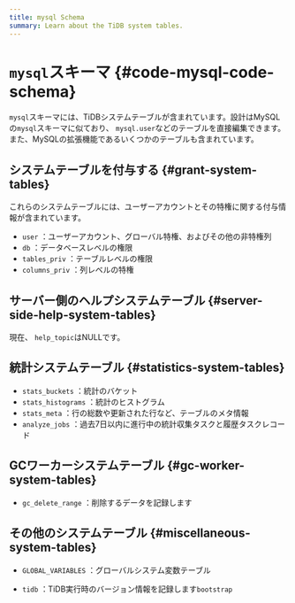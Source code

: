 ```yaml
---
title: mysql Schema
summary: Learn about the TiDB system tables.
---
```


# <code>mysql</code>スキーマ {#code-mysql-code-schema}

`mysql`スキーマには、TiDBシステムテーブルが含まれています。設計はMySQLの`mysql`スキーマに似ており、 `mysql.user`などのテーブルを直接編集できます。また、MySQLの拡張機能であるいくつかのテーブルも含まれています。

## システムテーブルを付与する {#grant-system-tables}

これらのシステムテーブルには、ユーザーアカウントとその特権に関する付与情報が含まれています。

-   `user` ：ユーザーアカウント、グローバル特権、およびその他の非特権列
-   `db` ：データベースレベルの権限
-   `tables_priv` ：テーブルレベルの権限
-   `columns_priv` ：列レベルの特権

## サーバー側のヘルプシステムテーブル {#server-side-help-system-tables}

現在、 `help_topic`はNULLです。

## 統計システムテーブル {#statistics-system-tables}

-   `stats_buckets` ：統計のバケット
-   `stats_histograms` ：統計のヒストグラム
-   `stats_meta` ：行の総数や更新された行など、テーブルのメタ情報
-   `analyze_jobs` ：過去7日以内に進行中の統計収集タスクと履歴タスクレコード

## GCワーカーシステムテーブル {#gc-worker-system-tables}

-   `gc_delete_range` ：削除するデータを記録します

## その他のシステムテーブル {#miscellaneous-system-tables}

-   `GLOBAL_VARIABLES` ：グローバルシステム変数テーブル

<CustomContent platform="tidb">

-   `tidb` ：TiDB実行時のバージョン情報を記録します`bootstrap`

</CustomContent>

